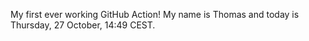 My first ever working GitHub Action!
My name is Thomas and today is Thursday, 27 October, 14:49 CEST. 
